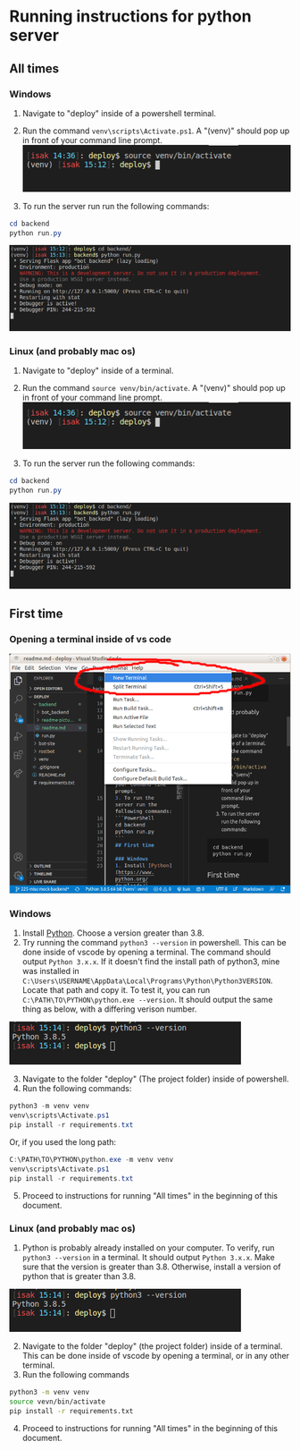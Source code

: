 # Running instructions for python server

## All times
### Windows
1. Navigate to "deploy" inside of a powershell terminal.
2. Run the command `venv\scripts\Activate.ps1`. A "(venv)" should pop up in front of your command line prompt.
![](./readme-pictures/venv.png)

3. To run the server run run the following commands:
```PowerShell
cd backend
python run.py
```
![](./readme-pictures/finished.png)

### Linux (and probably mac os)
1. Navigate to "deploy" inside of a terminal.
2. Run the command `source venv/bin/activate`. A "(venv)" should pop up in front of your command line prompt.
![](./readme-pictures/venv.png)

3. To run the server run the following commands:
```PowerShell
cd backend
python run.py
```
![](./readme-pictures/finished.png)

## First time
### Opening a terminal inside of vs code
![](./readme-pictures/terminal.png)

### Windows
1. Install [Python](https://www.python.org/downloads/). Choose a version greater than 3.8.
2. Try running the command `python3 --version` in powershell. This can be done inside of vscode by opening a terminal. The command should output `Python 3.x.x`. If it doesn't find the install path of python3, mine was installed in `C:\Users\USERNAME\AppData\Local\Programs\Python\Python3VERSION`. Locate that path and copy it. To test it, you can run `C:\PATH\TO\PYTHON\python.exe --version`. It should output the same thing as below, with a differing verison number.


![](./readme-pictures/version.png)

3. Navigate to the folder "deploy" (The project folder) inside of powershell.
4. Run the following commands:
```PowerShell
python3 -m venv venv
venv\scripts\Activate.ps1
pip install -r requirements.txt
```
Or, if you used the long path:
```PowerShell
C:\PATH\TO\PYTHON\python.exe -m venv venv
venv\scripts\Activate.ps1
pip install -r requirements.txt
```
5. Proceed to instructions for running "All times" in the beginning of this document.
### Linux (and probably mac os)
1. Python is probably already installed on your computer. To verify, run `python3 --version` in a terminal. It should output `Python 3.x.x`. Make sure that the version is greater than 3.8. Otherwise, install a version of python that is greater than 3.8.

![](./readme-pictures/version.png)

2. Navigate to the folder "deploy" (the project folder) inside of a terminal. This can be done inside of vscode by opening a terminal, or in any other terminal.
3. Run the following commands
```Bash
python3 -m venv venv
source vevn/bin/activate
pip install -r requirements.txt
```
4. Proceed to instructions for running "All times" in the beginning of this document.
